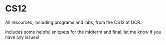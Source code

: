 # CS12
All resources, including programs and labs, from the CS12 at UCR.

Includes some helpful snippets for the midterm and final, let me know if you have any issues!
